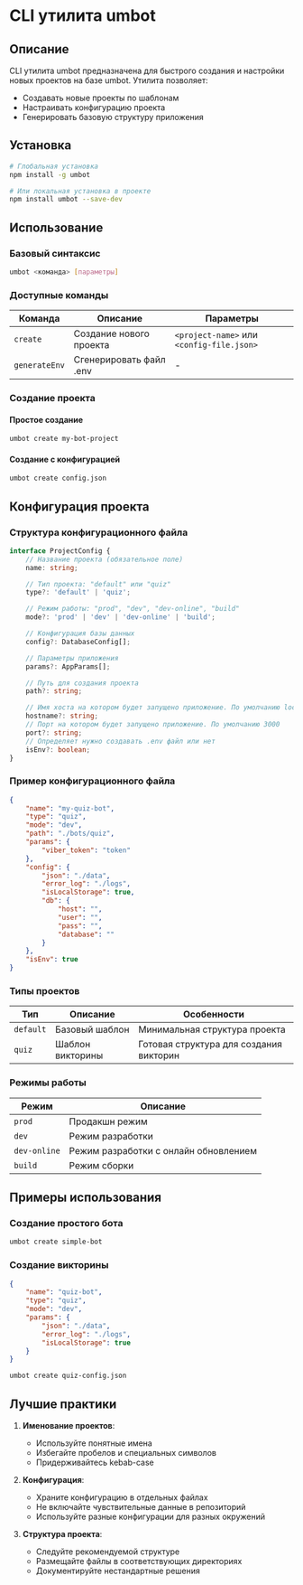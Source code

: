 # CLI утилита umbot

## Описание

CLI утилита umbot предназначена для быстрого создания и настройки новых проектов на базе umbot. Утилита позволяет:

-   Создавать новые проекты по шаблонам
-   Настраивать конфигурацию проекта
-   Генерировать базовую структуру приложения

## Установка

```bash
# Глобальная установка
npm install -g umbot

# Или локальная установка в проекте
npm install umbot --save-dev
```

## Использование

### Базовый синтаксис

```bash
umbot <команда> [параметры]
```

### Доступные команды

| Команда       | Описание                | Параметры                                 |
| ------------- | ----------------------- | ----------------------------------------- |
| `create`      | Создание нового проекта | `<project-name>` или `<config-file.json>` |
| `generateEnv` | Сгенерировать файл .env | -                                         |

### Создание проекта

#### Простое создание

```bash
umbot create my-bot-project
```

#### Создание с конфигурацией

```bash
umbot create config.json
```

## Конфигурация проекта

### Структура конфигурационного файла

```typescript
interface ProjectConfig {
    // Название проекта (обязательное поле)
    name: string;

    // Тип проекта: "default" или "quiz"
    type?: 'default' | 'quiz';

    // Режим работы: "prod", "dev", "dev-online", "build"
    mode?: 'prod' | 'dev' | 'dev-online' | 'build';

    // Конфигурация базы данных
    config?: DatabaseConfig[];

    // Параметры приложения
    params?: AppParams[];

    // Путь для создания проекта
    path?: string;

    // Имя хоста на котором будет запущено приложение. По умолчанию localhost
    hostname?: string;
    // Порт на котором будет запущено приложение. По умолчанию 3000
    port?: string;
    // Определяет нужно создавать .env файл или нет
    isEnv?: boolean;
}
```

### Пример конфигурационного файла

```json
{
    "name": "my-quiz-bot",
    "type": "quiz",
    "mode": "dev",
    "path": "./bots/quiz",
    "params": {
        "viber_token": "token"
    },
    "config": {
        "json": "./data",
        "error_log": "./logs",
        "isLocalStorage": true,
        "db": {
            "host": "",
            "user": "",
            "pass": "",
            "database": ""
        }
    },
    "isEnv": true
}
```

### Типы проектов

| Тип       | Описание         | Особенности                             |
| --------- | ---------------- | --------------------------------------- |
| `default` | Базовый шаблон   | Минимальная структура проекта           |
| `quiz`    | Шаблон викторины | Готовая структура для создания викторин |

### Режимы работы

| Режим        | Описание                              |
| ------------ | ------------------------------------- |
| `prod`       | Продакшн режим                        |
| `dev`        | Режим разработки                      |
| `dev-online` | Режим разработки с онлайн обновлением |
| `build`      | Режим сборки                          |

## Примеры использования

### Создание простого бота

```bash
umbot create simple-bot
```

### Создание викторины

```json
{
    "name": "quiz-bot",
    "type": "quiz",
    "mode": "dev",
    "params": {
        "json": "./data",
        "error_log": "./logs",
        "isLocalStorage": true
    }
}
```

```bash
umbot create quiz-config.json
```

## Лучшие практики

1. **Именование проектов**:

    - Используйте понятные имена
    - Избегайте пробелов и специальных символов
    - Придерживайтесь kebab-case

2. **Конфигурация**:

    - Храните конфигурацию в отдельных файлах
    - Не включайте чувствительные данные в репозиторий
    - Используйте разные конфигурации для разных окружений

3. **Структура проекта**:
    - Следуйте рекомендуемой структуре
    - Размещайте файлы в соответствующих директориях
    - Документируйте нестандартные решения
